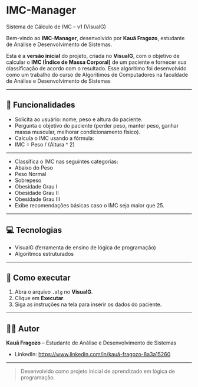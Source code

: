 # IMC-Manager

Sistema de Cálculo de IMC – v1 (VisualG)

Bem-vindo ao **IMC-Manager**, desenvolvido por **Kauã Fragozo**, estudante de Análise e Desenvolvimento de Sistemas.  

Esta é a **versão inicial** do projeto, criada no **VisualG**, com o objetivo de calcular o **IMC (Índice de Massa Corporal)** de um paciente e fornecer sua classificação de acordo com o resultado. Esse algoritimo foi desenvolvido como um trabalho do curso de Algoritimos de Computadores na faculdade de Análise e Desenvolvimento de Sistemas

---

## 📝 Funcionalidades
- Solicita ao usuário: nome, peso e altura do paciente.
- Pergunta o objetivo do paciente (perder peso, manter peso, ganhar massa muscular, melhorar condicionamento físico).
- Calcula o IMC usando a fórmula:
- IMC = Peso / (Altura ^ 2)

---
-   Classifica o IMC nas seguintes categorias:  
- Abaixo do Peso  
- Peso Normal  
- Sobrepeso  
- Obesidade Grau I  
- Obesidade Grau II  
- Obesidade Grau III
- Exibe recomendações básicas caso o IMC seja maior que 25.

---

## 💻 Tecnologias
- VisualG (ferramenta de ensino de lógica de programação)
- Algoritmos estruturados

---

## 📂 Como executar
1. Abra o arquivo `.alg` no **VisualG**.
2. Clique em **Executar**.
3. Siga as instruções na tela para inserir os dados do paciente.

---

## 👨‍💻 Autor
**Kauã Fragozo** – Estudante de Análise e Desenvolvimento de Sistemas  
- LinkedIn: https://www.linkedin.com/in/kauã-fragozo-8a3a15260

---

> Desenvolvido como projeto inicial de aprendizado em lógica de programação.
